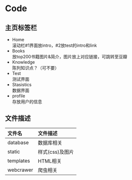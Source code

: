 # Code

## 主页标签栏
- Home  
  滚动栏#1界面放intro，#2放test的intro和link
- Books  
  放top200书籍图片&简介，图片放上对应链接，可跳转至豆瓣
- Knowledge  
  陈列知识点？（可不要）
- Test  
  测试界面
- Stasistics  
  数据界面
- profile  
  存放用户的信息


## 文件描述

| 文件名    | 文件描述        |
| :-------- | :-------------- |
| database  | 数据库相关      |
| static    | 样式(css)及图片 |
| templates | HTML相关        |
| webcrawer | 爬虫相关        |
